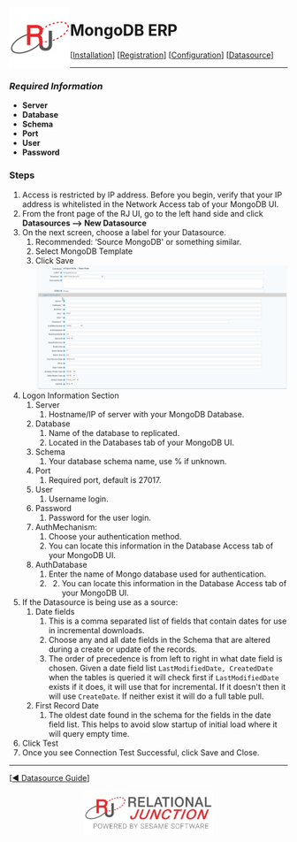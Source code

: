  <a href="http://www.sesamesoftware.com"><img align=left src="../images/RJOrbit110x110.png"></img></a>

[comment]: # (Change Heading to reflect Datasource)

#  MongoDB ERP

[comment]: # (Leave Nav BAR untouched)

[[Installation](../guides/installguide.md)] [[Registration](../guides/RegistrationGuide.md)] [[Configuration](../guides/configurationGuide.md)] [[Datasource](../guides/DatasourceGuide.md)]

---

[comment]: # (Leave Or Alter Required info as needed)

### *Required Information*

* **Server**
* **Database**
* **Schema**
* **Port**
* **User**
* **Password**

### Steps

[comment]: # (step 1 is common to all Datasources)
[comment]: # (Step 2.1and 2.2 should be adjusted for Data Source specific)
[comment]: # (Step 3 should be Image of the datasource you can add the screenshot to the images folder or create a placeholder like {image of datasource screen})
[comment]: # (adjust step 4 and below as needed)

1. Access is restricted by IP address. Before you begin, verify that your IP address is whitelisted in the Network Access tab of your MongoDB UI.
2. From the front page of the RJ UI, go to the left hand side and click **Datasources --> New Datasource**
3. On the next screen, choose a label for your Datasource.
   1. Recommended: ‘Source MongoDB' or something similar.
   2. Select MongoDB Template
   3. Click Save
   ![MongoDB Datasource](../images/MongoDB.png)
4. Logon Information Section
   1. Server
      1. Hostname/IP of server with your MongoDB Database.
   2. Database
      1. Name of the database to replicated.
      2. Located in the Databases tab of your MongoDB UI.
   3. Schema
      1. Your database schema name, use % if unknown.
   4. Port
      1. Required port, default is 27017.
   5. User
      1. Username login.
   6. Password
      1. Password for the user login.
   7. AuthMechanism: 
      1. Choose your authentication method.
      2. You can locate this information in the Database Access tab of your MongoDB UI.
   8. AuthDatabase 
      1. Enter the name of Mongo database used for authentication.
      2.  2. You can locate this information in the Database Access tab of your MongoDB UI.
5. If the Datasource is being use as a source:
      1. Date fields
         1. This is a comma separated list of fields that contain dates for use in incremental downloads.
         2. Choose any and all date fields in the Schema that are altered during a create or update of the records.
         3. The order of precedence is from left to right in what date field is chosen. Given a date field list `LastModifiedDate, CreatedDate` when the tables is queried it will check first if `LastModifiedDate` exists if it does, it will use that for incremental. If it doesn't then it will use `CreateDate`. If neither exist it will do a full table pull.
      2. First Record Date
         1. The oldest date found in the schema for the fields in the date field list. This helps to avoid slow startup of initial load where it will query empty time.
6. Click Test
7. Once you see Connection Test Successful, click Save and Close.

---

[[&#9664; Datasource Guide](../guides/DatasourceGuide.md)]

<p align="center" >  <a href="http://www.sesamesoftware.com"><img align=center src="../images/poweredBy.png" height="80px"></img></a> </p>